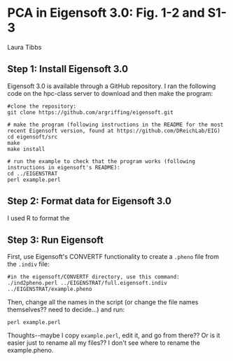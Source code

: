 # PCA in Eigensoft 3.0: Fig. 1-2 and S1-3
Laura Tibbs

## Step 1: Install Eigensoft 3.0
Eigensoft 3.0 is available through a GitHub repository. I ran the following code on the hpc-class server to download and then make the program:

	#clone the repository:
	git clone https://github.com/argriffing/eigensoft.git 
	
	# make the program (following instructions in the README for the most recent Eigensoft version, found at https://github.com/DReichLab/EIG)
	cd eigensoft/src
	make
	make install

	# run the example to check that the program works (following instructions in eigensoft's README):
	cd ../EIGENSTRAT
	perl example.perl

## Step 2: Format data for Eigensoft 3.0
I used R to format the 

## Step 3: Run Eigensoft
First, use Eigensoft's CONVERTF functionality to create a `.pheno` file from the `.indiv` file:

	#in the eigensoft/CONVERTF directory, use this command:
	./ind2pheno.perl ../EIGENSTRAT/full.eigensoft.indiv ../EIGENSTRAT/example.pheno

Then, change all the names in the script (or change the file names themselves?? need to decide...) and run:

	perl example.perl

Thoughts--maybe I copy `example.perl`, edit it, and go from there?? Or is it easier just to rename all my files?? I don't see where to rename the example.pheno.
